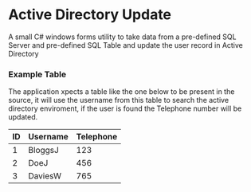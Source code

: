 # Active Directory Update

A small C# windows forms utility to take data from a pre-defined SQL Server and pre-defined SQL Table and update the user record in Active Directory

### Example Table

The application xpects a table like the one below to be present in the source, it will use the username from this table to search the active directory enviroment, if the user is found the
Telephone number will be updated.

| ID  | Username  | Telephone |
|---|---|---|
| 1  | BloggsJ  | 123  |
| 2  | DoeJ  | 456  |
| 3  | DaviesW  | 765  |